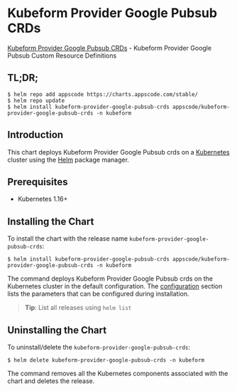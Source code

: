 # Kubeform Provider Google Pubsub CRDs

[Kubeform Provider Google Pubsub CRDs](https://github.com/kubeform) - Kubeform Provider Google Pubsub Custom Resource Definitions

## TL;DR;

```console
$ helm repo add appscode https://charts.appscode.com/stable/
$ helm repo update
$ helm install kubeform-provider-google-pubsub-crds appscode/kubeform-provider-google-pubsub-crds -n kubeform
```

## Introduction

This chart deploys Kubeform Provider Google Pubsub crds on a [Kubernetes](http://kubernetes.io) cluster using the [Helm](https://helm.sh) package manager.

## Prerequisites

- Kubernetes 1.16+

## Installing the Chart

To install the chart with the release name `kubeform-provider-google-pubsub-crds`:

```console
$ helm install kubeform-provider-google-pubsub-crds appscode/kubeform-provider-google-pubsub-crds -n kubeform
```

The command deploys Kubeform Provider Google Pubsub crds on the Kubernetes cluster in the default configuration. The [configuration](#configuration) section lists the parameters that can be configured during installation.

> **Tip**: List all releases using `helm list`

## Uninstalling the Chart

To uninstall/delete the `kubeform-provider-google-pubsub-crds`:

```console
$ helm delete kubeform-provider-google-pubsub-crds -n kubeform
```

The command removes all the Kubernetes components associated with the chart and deletes the release.


